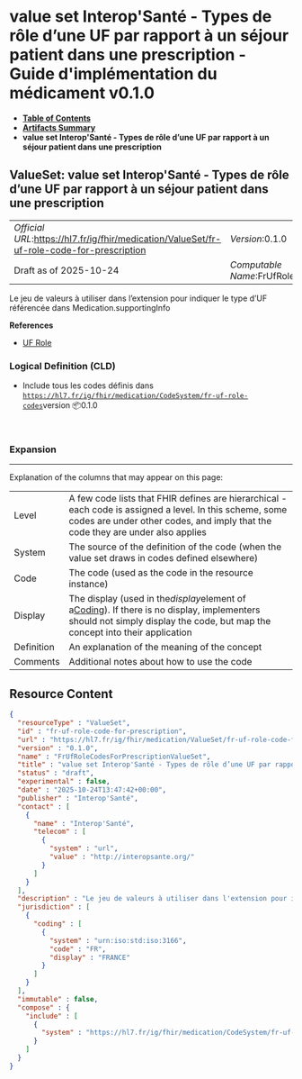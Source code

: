 # value set Interop'Santé - Types de rôle d’une UF par rapport à un séjour patient dans une prescription - Guide d'implémentation du médicament v0.1.0

* [**Table of Contents**](toc.md)
* [**Artifacts Summary**](artifacts.md)
* **value set Interop'Santé - Types de rôle d’une UF par rapport à un séjour patient dans une prescription**

## ValueSet: value set Interop'Santé - Types de rôle d’une UF par rapport à un séjour patient dans une prescription 

| | |
| :--- | :--- |
| *Official URL*:https://hl7.fr/ig/fhir/medication/ValueSet/fr-uf-role-code-for-prescription | *Version*:0.1.0 |
| Draft as of 2025-10-24 | *Computable Name*:FrUfRoleCodesForPrescriptionValueSet |

 
Le jeu de valeurs à utiliser dans l’extension pour indiquer le type d’UF référencée dans Medication.supportingInfo 

 **References** 

* [UF Role](StructureDefinition-fr-uf-role.md)

### Logical Definition (CLD)

* Include tous les codes définis dans [`https://hl7.fr/ig/fhir/medication/CodeSystem/fr-uf-role-codes`](CodeSystem-fr-uf-role-codes.md)version 📦0.1.0

 

### Expansion

-------

 Explanation of the columns that may appear on this page: 

| | |
| :--- | :--- |
| Level | A few code lists that FHIR defines are hierarchical - each code is assigned a level. In this scheme, some codes are under other codes, and imply that the code they are under also applies |
| System | The source of the definition of the code (when the value set draws in codes defined elsewhere) |
| Code | The code (used as the code in the resource instance) |
| Display | The display (used in the*display*element of a[Coding](http://hl7.org/fhir/R4/datatypes.html#Coding)). If there is no display, implementers should not simply display the code, but map the concept into their application |
| Definition | An explanation of the meaning of the concept |
| Comments | Additional notes about how to use the code |



## Resource Content

```json
{
  "resourceType" : "ValueSet",
  "id" : "fr-uf-role-code-for-prescription",
  "url" : "https://hl7.fr/ig/fhir/medication/ValueSet/fr-uf-role-code-for-prescription",
  "version" : "0.1.0",
  "name" : "FrUfRoleCodesForPrescriptionValueSet",
  "title" : "value set Interop'Santé - Types de rôle d’une UF par rapport à un séjour patient dans une prescription",
  "status" : "draft",
  "experimental" : false,
  "date" : "2025-10-24T13:47:42+00:00",
  "publisher" : "Interop'Santé",
  "contact" : [
    {
      "name" : "Interop'Santé",
      "telecom" : [
        {
          "system" : "url",
          "value" : "http://interopsante.org/"
        }
      ]
    }
  ],
  "description" : "Le jeu de valeurs à utiliser dans l'extension pour indiquer le type d'UF référencée dans Medication.supportingInfo",
  "jurisdiction" : [
    {
      "coding" : [
        {
          "system" : "urn:iso:std:iso:3166",
          "code" : "FR",
          "display" : "FRANCE"
        }
      ]
    }
  ],
  "immutable" : false,
  "compose" : {
    "include" : [
      {
        "system" : "https://hl7.fr/ig/fhir/medication/CodeSystem/fr-uf-role-codes"
      }
    ]
  }
}

```
